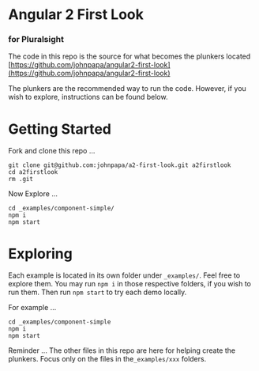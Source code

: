# Angular 2 First Look

### for Pluralsight

The code in this repo is the source for what becomes the plunkers located [https://github.com/johnpapa/angular2-first-look](https://github.com/johnpapa/angular2-first-look)

The plunkers are the recommended way to run the code. However, if you wish to explore, instructions can be found below.

# Getting Started

Fork and clone this repo ...

```
git clone git@github.com:johnpapa/a2-first-look.git a2firstlook
cd a2firstlook
rm .git
```

Now Explore ...

```
cd _examples/component-simple/
npm i
npm start
```

# Exploring 

Each example is located in its own folder under `_examples/`. Feel free to explore them. You may run `npm i` in those respective folders, if you wish to run them. Then run `npm start` to try each demo locally.

For example ...

```
cd _examples/component-simple
npm i
npm start
```

Reminder ... The other files in this repo are here for helping create the plunkers. Focus only on the files in the`_examples/xxx` folders.



